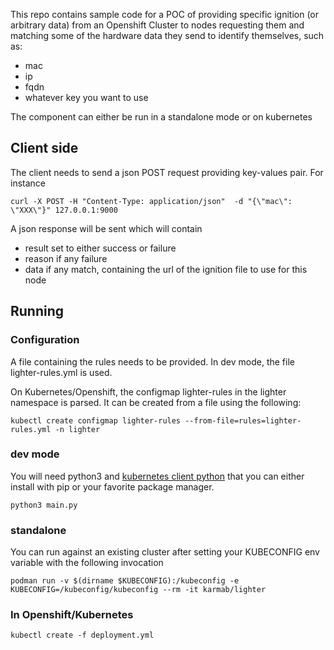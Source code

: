 This repo contains sample code for a POC of providing specific ignition (or arbitrary data) from an Openshift Cluster to nodes requesting them and 
matching some of the hardware data they send to identify themselves, such as:

- mac
- ip
- fqdn
- whatever key you want to use

The component can either be run in a standalone mode or on kubernetes

## Client side 

The client needs to send a json POST request providing key-values pair. For
instance

```
curl -X POST -H "Content-Type: application/json"  -d "{\"mac\": \"XXX\"}" 127.0.0.1:9000
```

A json response will be sent which will contain
- result set to either success or failure
- reason if any failure
- data if any match, containing the url of the ignition file to use for this node


## Running

### Configuration

A file containing the rules needs to be provided. In dev mode, the file lighter-rules.yml is used.

On Kubernetes/Openshift, the configmap lighter-rules in the lighter namespace is parsed. It can be created from a file
using the following:

```
kubectl create configmap lighter-rules --from-file=rules=lighter-rules.yml -n lighter
```

### dev mode

You will need python3 and [kubernetes client python](https://github.com/kubernetes-client/python) that you can either install with pip or your favorite package manager.

```
python3 main.py
```

### standalone

You can run against an existing cluster after setting your KUBECONFIG env variable with the following invocation

```
podman run -v $(dirname $KUBECONFIG):/kubeconfig -e KUBECONFIG=/kubeconfig/kubeconfig --rm -it karmab/lighter
```

### In Openshift/Kubernetes

```
kubectl create -f deployment.yml
```
